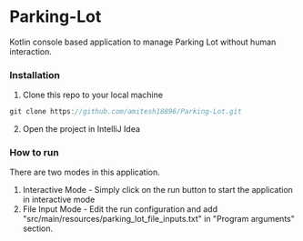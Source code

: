 # Parking-Lot
Kotlin console based application to manage Parking Lot without human interaction.

### Installation
1. Clone this repo to your local machine
```java
git clone https://github.com/amitesh18896/Parking-Lot.git
```
2. Open the project in IntelliJ Idea

### How to run
There are two modes in this application.
1. Interactive Mode -  Simply click on the run button to start the application in interactive mode
2. File Input Mode - Edit the run configuration and add "src/main/resources/parking_lot_file_inputs.txt" in "Program arguments" section.

